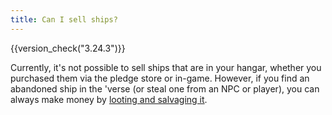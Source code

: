 ```yaml
---
title: Can I sell ships?
---
```


{{version_check("3.24.3")}}

Currently, it's not possible to sell ships that are in your hangar, whether you
purchased them via the pledge store or in-game. However, if you find an
abandoned ship in the 'verse (or steal one from an NPC or player), you can
always make money by
[looting and salvaging it](../careers/industrial/salvage/salvage.md).
